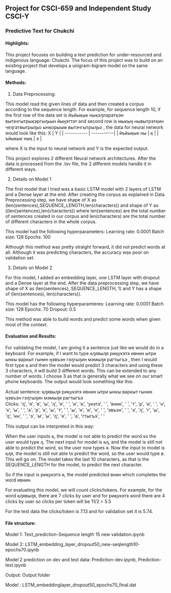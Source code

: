 ## Project for CSCI-659 and Independent Study CSCI-Y

### Predictive Text for Chukchi

#### Highlights:

This project focuses on building a text prediction for under-resourced and indigenous language: Chukchi. The focus of this project was to build on an existing project that develops a unigram-bigram model on the same language. 

#### Methods:

1. Data Preprocessing:

This model read the given lines of data and then created a corpus according to the sequence length. For example, for sequence length 10, if the first row of the data set is йъйыӄык ныӄэԓпэратӄэн вытэчгытрыӄэргыԓьын йыӈэттэт and second row is мыкыӈ нывытрэтӄин чеԓгатвытрыԓьо ынӄорыым вытэчгытрыԓьо , the data for neural network would look like this:
     X        |     Y      |
| ----------- | -----------|
| йъйыӄык ны  | ӄ          |
| ъйыӄык ныӄ  | э          |

where X is the input to neural network and Y is the expected output.

This project explores 2 different Neural network architectures. After the data is processed from the .tsv file, the 2 different models handle it in different ways. 


2. Details on Model 1

The first model that I tried was a basic LSTM model with 2 layers of LSTM and a Dense layer at the end. After creating the corpus as explained in Data Preprocessing step, we have shape of X as (len(sentences),SEQUENCE_LENGTH,len(characters)) and shape of Y as ((len(sentences),len(characters)) where len(sentences) are the total number of sentences created in our corpus and len(characters) are the total number of different characters in the whole corpus. 

This model had the following hyperparameters:
Learning rate: 0.0001
Batch size: 128
Epochs: 100

Although this method was pretty straight forward, it did not predict words at all. Although it was predicting characters, the accuracy was poor on validation set.

3. Details on Model 2

For this model, I added an embedding layer, one LSTM layer with dropout and a Dense layer at the end. After the data preprocessing step, we have shape of X as (len(sentences), SEQUENCE_LENGTH, 1) and Y has a shape of (len(sentences), len(characters)).

This model has the following hyperparamteres:
Learning rate: 0.0001
Batch size: 128
Epochs: 70
Dropout: 0.5

This method was able to build words and predict some words when given most of the context.

#### Evaluation and Results:

For validating the model, I am giving it a sentence just like we would do in a keyboard.
For example, if I want to type ӄԓявыԓя риӄукэтэ ивнин ытри ынкы варкыт гынин ӈэвъэн гэԓгыԓин мэмыԓя рагтыгъэ , then I would first type ӄ and then the model would predict 3 characters and using these 3 characters, it will build 3 different words. This can be extended to any number of words. I choose 3 as that is generally what we see on our smart phone keyboards. 
The output would look something like this:

Actual sentence: ӄԓявыԓя риӄукэтэ ивнин ытри ынкы варкыт гынин ӈэвъэн гэԓгыԓин мэмыԓя рагтыгъэ   
Clicks: 'ԓ', 'я', 'в', 'ы', 'ԓ', 'я', ' ', 'и', 'ӄ', 'укэтэ', ' ', 'внин', ' ', 'т', 'р', 'и', ' ', 'н', 'к', 'ы', ' ', 'а', 'р', 'к', 'ы', 'т', ' ', 'ы', 'н', 'и', 'н', ' ', 'эвъэн', ' ', 'э', 'ԓ', 'г', 'ы', 'ԓ', 'ин', ' ', 'э', 'м', 'ы', 'ԓ', 'я', ' ', 'а', 'гтыгъэ', ' '

This output can be interpreted in this way:

When the user inputs ӄ, the model is not able to predict the word so the user would type ԓ. The next input for model is ӄԓ, and the model is still not able to predict the word, so the user now types я. Now the input to model is ӄԓя, the model is still not able to predict the word, so the user would type в. This will go on. The model takes the last 10 characters, as that is the SEQUENCE_LENGTH for the model, to predict the next character.

So if the input is риӄукэтэ и, the model predicted внин which completes the word ивнин.

For evaluating this model, we will count clicks/tokens. For example, for the word ӄԓявыԓя, there are 7 clicks by user and for риӄукэтэ word there are 4 clicks by user so clicks per token will be 11/2 = 5.5

For the test data the clicks/token is 7.13 and for validation set it is 5.74.

#### File structure:

Model 1: Text_prediction-Sequence length 15 new validation.ipynb

Model 2: LSTM_embedding_layer_dropout50_new-seqlength10-epochs70.ipynb

Model 2 prediction on dev and test data: Prediction-dev.ipynb, Prediction-test.ipynb 

Output: Output folder 

Model : LSTM_embeddinglayer_dropout50_epochs70_final.dat 
